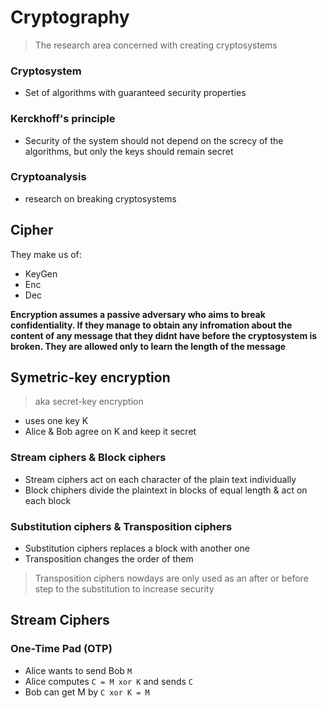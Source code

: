 # Cryptography
> The research area concerned with creating cryptosystems

### Cryptosystem
* Set of algorithms with guaranteed security properties


### Kerckhoff's principle
* Security of the system should not depend on the screcy of the algorithms, but only the keys should remain secret

### Cryptoanalysis
* research on breaking cryptosystems


## Cipher
They make us of:
* KeyGen
* Enc
* Dec

**Encryption assumes a passive adversary who aims to break confidentiality. If they manage to obtain any infromation about the content of any message that they didnt have before the cryptosystem is broken. They are allowed only to learn the length of the message**


## Symetric-key encryption
> aka secret-key encryption
* uses one key K
* Alice & Bob agree on K and keep it secret

### Stream ciphers & Block ciphers
* Stream ciphers act on each character of the plain text individually
* Block chiphers divide the plaintext in blocks of equal length & act on each block

### Substitution ciphers & Transposition ciphers
* Substitution ciphers replaces a block with another one
* Transposition changes the order of them

> Transposition ciphers nowdays are only used as an after or before step to the substitution to increase security


## Stream Ciphers

### One-Time Pad (OTP)
* Alice wants to send Bob `M`
* Alice computes `C = M xor K` and sends `C`
* Bob can get M by `C xor K = M`

